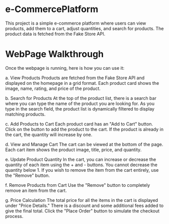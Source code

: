 # e-CommercePlatform

This project is a simple e-commerce platform where users can view products, add them to a cart, adjust quantities, and search for products. The product data is fetched from the Fake Store API.

# WebPage Walkthrough
Once the webpage is running, here is how you can use it:

a. View Products
Products are fetched from the Fake Store API and displayed on the homepage in a grid format.
Each product card shows the image, name, rating, and price of the product.

b. Search for Products
At the top of the product list, there is a search bar where you can type the name of the product you are looking for.
As you type in the search field, the product list is dynamically filtered to display matching products.

c. Add Products to Cart
Each product card has an "Add to Cart" button.
Click on the button to add the product to the cart. If the product is already in the cart, the quantity will increase by one.

d. View and Manage Cart
The cart can be viewed at the bottom of the page.
Each cart item shows the product image, title, price, and quantity.

e. Update Product Quantity
In the cart, you can increase or decrease the quantity of each item using the + and - buttons.
You cannot decrease the quantity below 1. If you wish to remove the item from the cart entirely, use the "Remove" button.

f. Remove Products from Cart
Use the "Remove" button to completely remove an item from the cart.

g. Price Calculation
The total price for all the items in the cart is displayed under "Price Details."
There is a discount and some additional fees added to give the final total.
Click the "Place Order" button to simulate the checkout process.
